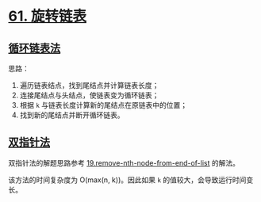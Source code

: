 # [61. 旋转链表](https://leetcode-cn.com/problems/rotate-list/)

## [循环链表法](./solution_cycle-list.ts)

思路：

1. 遍历链表结点，找到尾结点并计算链表长度；
2. 连接尾结点与头结点，使链表变为循环链表；
3. 根据 `k` 与链表长度计算新的尾结点在原链表中的位置；
4. 找到新的尾结点并断开循环链表。

## [双指针法](./solution_two-pointers.ts)

双指针法的解题思路参考 [19.remove-nth-node-from-end-of-list](../19.remove-nth-node-from-end-of-list/solution.ts) 的解法。

该方法的时间复杂度为 O(max(n, k))。因此如果 `k` 的值较大，会导致运行时间变长。
